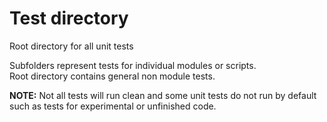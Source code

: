 
# Test directory

Root directory for all unit tests

Subfolders represent tests for individual modules or scripts.\
Root directory contains general non module tests.

**NOTE:** Not all tests will run clean and some unit tests do not run by default
such as tests for experimental or unfinished code.
